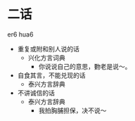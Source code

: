 



# 二话
er6 hua6
+ 重复或附和别人说的话
  * 兴化方言词典
    - 你说说自己的意思，覅老是说～。
+ 自食其言，不能兑现的话
  * 泰兴方言辞典
+ 不讲诚信的话
  * 泰兴方言辞典
    - 我拍胸脯担保，决不说～
